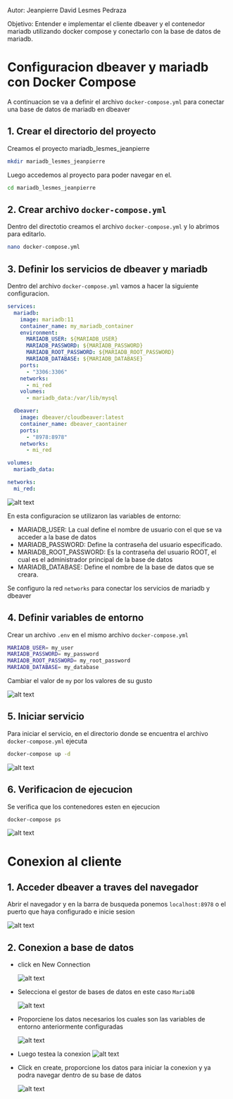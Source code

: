 Autor: Jeanpierre David Lesmes Pedraza

Objetivo: Entender e implementar el cliente dbeaver y el contenedor mariadb utilizando docker compose y conectarlo con la base de datos de mariadb.

# Configuracion dbeaver y mariadb con Docker Compose

A continuacion se va a definir el archivo `docker-compose.yml` para conectar una base de datos de mariadb en dbeaver

## 1. Crear el directorio del proyecto

Creamos el proyecto mariadb_lesmes_jeanpierre

``` bash
mkdir mariadb_lesmes_jeanpierre
```

Luego accedemos al proyecto para poder navegar en el.

```bash
cd mariadb_lesmes_jeanpierre
```

## 2. Crear archivo `docker-compose.yml`

Dentro del directotio creamos el archivo `docker-compose.yml` y lo abrimos para editarlo.

```bash
nano docker-compose.yml
```

## 3. Definir los servicios de dbeaver y mariadb

Dentro del archivo `docker-compose.yml` vamos a hacer la siguiente configuracion.

```yml
services:
  mariadb:
    image: mariadb:11
    container_name: my_mariadb_container
    environment:
      MARIADB_USER: ${MARIADB_USER}
      MARIADB_PASSWORD: ${MARIADB_PASSWORD}
      MARIADB_ROOT_PASSWORD: ${MARIADB_ROOT_PASSWORD}
      MARIADB_DATABASE: ${MARIADB_DATABASE}
    ports:
      - "3306:3306"
    networks:
      - mi_red
    volumes:
      - mariadb_data:/var/lib/mysql

  dbeaver:
    image: dbeaver/cloudbeaver:latest
    container_name: dbeaver_caontainer
    ports:
      - "8978:8978"
    networks:
      - mi_red

volumes:
  mariadb_data:

networks:
  mi_red:
```

![alt text](imagen-3.png)

En esta configuracion se utilizaron las variables de entorno:
- MARIADB_USER: La cual define el nombre de usuario con el que se va acceder a la base de datos
- MARIADB_PASSWORD: Define la contraseña del usuario especificado.
- MARIADB_ROOT_PASSWORD: Es la contraseña del usuario ROOT, el cual es el administrador principal de la base de datos
- MARIADB_DATABASE: Define el nombre de la base de datos que se creara.

Se configuro la red `networks` para conectar los servicios de mariadb y dbeaver

## 4. Definir variables de entorno

Crear un archivo `.env` en el mismo archivo `docker-compose.yml`

```bash
MARIADB_USER= my_user
MARIADB_PASSWORD= my_password
MARIADB_ROOT_PASSWORD= my_root_password
MARIADB_DATABASE= my_database
```
Cambiar el valor de `my` por los valores de su gusto

![alt text](imagen-2.png)

## 5. Iniciar servicio

Para iniciar el servicio, en el directorio donde se encuentra el archivo `docker-compose.yml` ejecuta

```bash
docker-compose up -d
```

![alt text](imagen.png)

## 6. Verificacion de ejecucion

Se verifica que los contenedores esten en ejecucion

```bash
docker-compose ps
```

![alt text](imagen-1.png)

# Conexion al cliente

## 1. Acceder dbeaver a traves del navegador

Abrir el navegador y en la barra de busqueda ponemos `localhost:8978` o el puerto que haya configurado e inicie sesion

![alt text](imagen-4.png)

## 2. Conexion a base de datos

- click en New Connection

    ![alt text](imagen-5.png)

- Selecciona el gestor de bases de datos en este caso `MariaDB`

    ![alt text](imagen-6.png)

- Proporciene los datos necesarios los cuales son las variables de entorno anteriormente configuradas

    ![alt text](imagen-7.png)

- Luego testea la conexion
    ![alt text](imagen-8.png)

- Click en create, proporcione los datos para iniciar la conexion y ya podra navegar dentro de su base de datos

    ![alt text](imagen-9.png)
